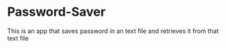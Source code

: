 # Password-Saver
This is an app that saves password in an text file and retrieves it from that text file
